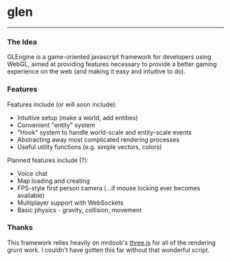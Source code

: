 # glen
* * *
### The Idea ###
GLEngine is a game-oriented javascript framework for developers using WebGL, aimed at providing features necessary to provide a better gaming experience on the web (and making it easy and intuitive to do). 

### Features ###
Features include (or will soon include):  

* Intuitive setup (make a world, add entities)
* Convenient "entity" system
* "Hook" system to handle world-scale and entity-scale events
* Abstracting away most complicated rendering processes
* Useful utility functions (e.g. simple vectors, colors)

Planned features include (?):  

* Voice chat
* Map loading and creating
* FPS-style first person camera (...if mouse locking ever becomes available)
* Multiplayer support with WebSockets
* Basic physics - gravity, collision, movement

### Thanks ####
This framework relies heavily on mrdoob's [three.js](http://www.github.com/mrdoob/three.js) for all of the rendering grunt work. I couldn't have gotten this far without that wonderful script.